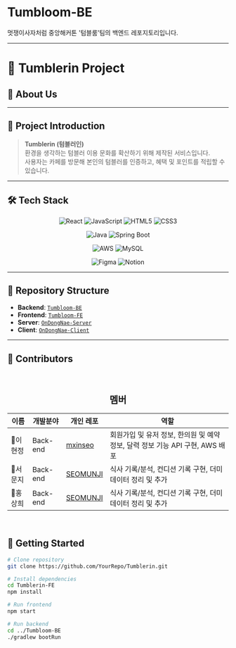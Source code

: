 # Tumbloom-BE
멋쟁이사자처럼 중앙해커톤 '텀블룸'팀의 백엔드 레포지토리입니다.

---

# 🌱 Tumblerin Project


## 📌 About Us


---

## 🚀 Project Introduction
> **Tumblerin (텀블러인)**  
환경을 생각하는 텀블러 이용 문화를 확산하기 위해 제작된 서비스입니다.  
사용자는 카페를 방문해 본인의 텀블러를 인증하고, 혜택 및 포인트를 적립할 수 있습니다.

---

## 🛠 Tech Stack

<div align="center">

<!-- Frontend -->
![React](https://img.shields.io/badge/React-61DAFB?style=for-the-badge&logo=react&logoColor=white)
![JavaScript](https://img.shields.io/badge/JavaScript-FFD700?style=for-the-badge&logo=javascript&logoColor=black)
![HTML5](https://img.shields.io/badge/HTML5-E34F26?style=for-the-badge&logo=html5&logoColor=white)
![CSS3](https://img.shields.io/badge/CSS3-1572B6?style=for-the-badge&logo=css3&logoColor=white)

<!-- Backend -->
![Java](https://img.shields.io/badge/Java-007396?style=for-the-badge&logo=openjdk&logoColor=white)
![Spring Boot](https://img.shields.io/badge/SpringBoot-6DB33F?style=for-the-badge&logo=springboot&logoColor=white)

<!-- Infra -->
![AWS](https://img.shields.io/badge/AWS-FF9900?style=for-the-badge&logo=amazonaws&logoColor=white)
![MySQL](https://img.shields.io/badge/MySQL-4479A1?style=for-the-badge&logo=mysql&logoColor=white)

<!-- Tools -->
![Figma](https://img.shields.io/badge/Figma-F24E1E?style=for-the-badge&logo=figma&logoColor=white)
![Notion](https://img.shields.io/badge/Notion-000000?style=for-the-badge&logo=notion&logoColor=white)

</div>

---

## 📂 Repository Structure
- **Backend**: [`Tumbloom-BE`](https://github.com/Likelion-at-SMWU-13th/Tumbloom-BE.git)  
- **Frontend**: [`Tumbloom-FE`](https://github.com/Likelion-at-SMWU-13th/Tumbloom-FE.git)  
- **Server**: [`OnDongNae-Server`](https://github.com/YourRepo/OnDongNae-Server)  
- **Client**: [`OnDongNae-Client`](https://github.com/YourRepo/OnDongNae-Client)  

---

## 🤝 Contributors
<div align="center">
<br/>

## 멤버
| 이름     | 개발분야  | 개인 레포                                         | 역할                    |
| -------- | --------- | ------------------------------------------------- | ------------------------- |
| 🍎이현정 | Back-end | [mxinseo](https://github.com/mxinseo)  | 회원가입 및 유저 정보, 한의원 및 예약 정보, 달력 정보 기능 API 구현, AWS 배포         |
| 🍎서문지 | Back-end | [SEOMUNJI](https://github.com/SEOMUNJI)  | 식사 기록/분석, 컨디션 기록 구현, 더미데이터 정리 및 추가 |
| 🍎홍상희 | Back-end | [SEOMUNJI](https://github.com/SEOMUNJI)  | 식사 기록/분석, 컨디션 기록 구현, 더미데이터 정리 및 추가 |

<br/>
</div>


## 📖 Getting Started
```bash
# Clone repository
git clone https://github.com/YourRepo/Tumblerin.git

# Install dependencies
cd Tumblerin-FE
npm install

# Run frontend
npm start

# Run backend
cd ../Tumbloom-BE
./gradlew bootRun

